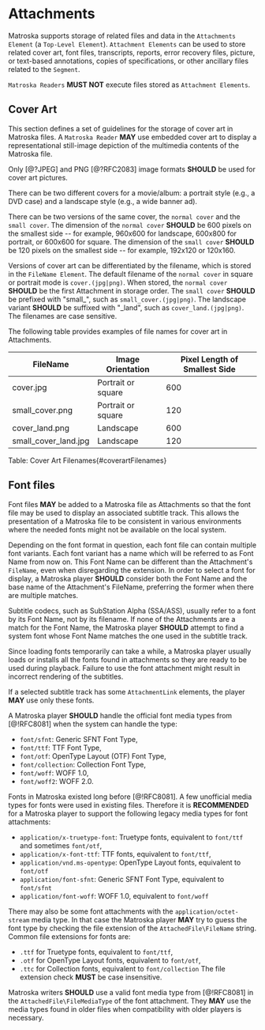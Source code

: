 # Attachments

Matroska supports storage of related files and data in the `Attachments Element`
(a `Top-Level Element`). `Attachment Elements` can be used to store related cover art,
font files, transcripts, reports, error recovery files, picture, or text-based annotations,
copies of specifications, or other ancillary files related to the `Segment`.

`Matroska Readers` **MUST NOT** execute files stored as `Attachment Elements`.

## Cover Art

This section defines a set of guidelines for the storage of cover art in Matroska files.
A `Matroska Reader` **MAY** use embedded cover art to display a representational
still-image depiction of the multimedia contents of the Matroska file.

Only [@?JPEG] and PNG [@?RFC2083] image formats **SHOULD** be used for cover art pictures.

There can be two different covers for a movie/album: a portrait style (e.g., a DVD case)
and a landscape style (e.g., a wide banner ad).

There can be two versions of the same cover, the `normal cover` and the `small cover`.
The dimension of the `normal cover` **SHOULD** be 600 pixels on the smallest side -- for example,
960x600 for landscape, 600x800 for portrait, or 600x600 for square. The dimension of
the `small cover` **SHOULD** be 120 pixels on the smallest side -- for example, 192x120 or 120x160.

Versions of cover art can be differentiated by the filename, which is stored in the
`FileName Element`. The default filename of the `normal cover` in square or portrait mode
is `cover.(jpg|png)`. When stored, the `normal cover` **SHOULD** be the first Attachment in
storage order. The `small cover` **SHOULD** be prefixed with "small_", such as
`small_cover.(jpg|png)`. The landscape variant **SHOULD** be suffixed with "\_land",
such as `cover_land.(jpg|png)`. The filenames are case sensitive.

The following table provides examples of file names for cover art in Attachments.

| FileName             | Image Orientation  | Pixel Length of Smallest Side |
|----------------------|--------------------|-------------------------------|
| cover.jpg            | Portrait or square | 600                           |
| small_cover.png      | Portrait or square | 120                           |
| cover_land.png       | Landscape          | 600                           |
| small_cover_land.jpg | Landscape          | 120                           |
Table: Cover Art Filenames{#coverartFilenames}

## Font files

Font files **MAY** be added to a Matroska file as Attachments so that the font file may be used
to display an associated subtitle track. This allows the presentation of a Matroska file to be
consistent in various environments where the needed fonts might not be available on the local system.

Depending on the font format in question, each font file can contain multiple font variants.
Each font variant has a name which will be referred to as Font Name from now on.
This Font Name can be different than the Attachment's `FileName`, even when disregarding the extension.
In order to select a font for display, a Matroska player **SHOULD** consider both the Font Name
and the base name of the Attachment's FileName, preferring the former when there are multiple matches.

Subtitle codecs, such as SubStation Alpha (SSA/ASS), usually refer to a font by its Font Name, not
by its filename.
If none of the Attachments are a match for the Font Name, the Matroska player **SHOULD**
attempt to find a system font whose Font Name matches the one used in the subtitle track.

Since loading fonts temporarily can take a while, a Matroska player usually
loads or installs all the fonts found in attachments so they are ready to be used during playback.
Failure to use the font attachment might result in incorrect rendering of the subtitles.

If a selected subtitle track has some `AttachmentLink` elements, the player **MAY** use only these fonts.

A Matroska player **SHOULD** handle the official font media types from [@!RFC8081] when the system can handle the type:
* `font/sfnt`: Generic SFNT Font Type,
* `font/ttf`: TTF Font Type,
* `font/otf`: OpenType Layout (OTF) Font Type,
* `font/collection`: Collection Font Type,
* `font/woff`: WOFF 1.0,
* `font/woff2`: WOFF 2.0.

Fonts in Matroska existed long before [@!RFC8081]. A few unofficial media types for fonts were used in existing files.
Therefore it is **RECOMMENDED** for a Matroska player to support the following legacy media types for font attachments:

* `application/x-truetype-font`: Truetype fonts, equivalent to `font/ttf` and sometimes `font/otf`,
* `application/x-font-ttf`: TTF fonts, equivalent to `font/ttf`,
* `application/vnd.ms-opentype`: OpenType Layout fonts, equivalent to `font/otf`
* `application/font-sfnt`: Generic SFNT Font Type, equivalent to `font/sfnt`
* `application/font-woff`: WOFF 1.0, equivalent to `font/woff`


There may also be some font attachments with the `application/octet-stream` media type.
In that case the Matroska player **MAY** try to guess the font type by checking the file extension of the `AttachedFile\FileName` string.
Common file extensions for fonts are:
* `.ttf` for Truetype fonts, equivalent to `font/ttf`,
* `.otf` for OpenType Layout fonts, equivalent to `font/otf`,
* `.ttc` for Collection fonts, equivalent to `font/collection`
The file extension check **MUST** be case insensitive.

Matroska writers **SHOULD** use a valid font media type from [@!RFC8081] in the `AttachedFile\FileMediaType` of the font attachment.
They **MAY** use the media types found in older files when compatibility with older players is necessary.


